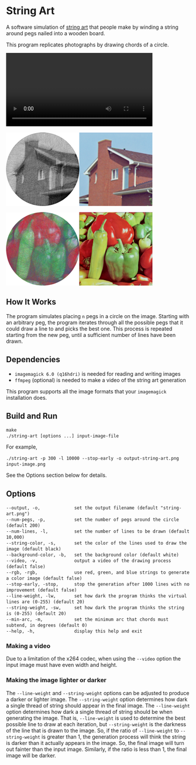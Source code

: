 # String Art

A software simulation of [string art](https://www.youtube.com/watch?v=WGccIFf6MF8) that people make by winding a string around pegs nailed into a wooden board.

This program replicates photographs by drawing chords of a circle.

<video width="400" height="200" controls>
  <source src="./sample-images/face/face-comparison.mp4" type="video/mp4">
</video>

![a string art image of a house](sample-images/house/house-comparison.png)

![a string art image of some peppers](sample-images/peppers/peppers-comparison.png)

## How It Works

The program simulates placing `n` pegs in a circle on the image.
Starting with an arbitrary peg, the program iterates through all the possible pegs that it could draw a line to and picks the best one.
This process is repeated starting from the new peg, until a sufficient number of lines have been drawn.

## Dependencies
- `imagemagick 6.0 (q16hdri)` is needed for reading and writing images
- `ffmpeg` (optional) is needed to make a video of the string art generation

This program supports all the image formats that your `imagemagick` installation does.

## Build and Run
```
make
./string-art [options ...] input-image-file
```
For example,
```
./string-art -p 300 -l 10000 --stop-early -o output-string-art.png input-image.png 
```
See the Options section below for details.

## Options
```
--output, -o,             set the output filename (default "string-art.png")
--num-pegs, -p,           set the number of pegs around the circle (default 200)
--num-lines, -l,          set the number of lines to be drawn (default 10,000)
--string-color, -s,       set the color of the lines used to draw the image (default black)
--background-color, -b,   set the background color (default white)
--video, -v,              output a video of the drawing process (default false)
--rgb, -rgb,              use red, green, and blue strings to generate a color image (default false)
--stop-early, -stop,      stop the generation after 1000 lines with no improvement (default false)
--line-weight, -lw,       set how dark the program thinks the virtual lines are (0-255) (default 20)
--string-weight, -sw,     set how dark the program thinks the string is (0-255) (default 20)
--min-arc, -m,            set the minimum arc that chords must subtend, in degrees (default 0)
--help, -h,               display this help and exit
```

### Making a video
Due to a limitation of the x264 codec, when using the `--video` option the input image must have even width and height.

### Making the image lighter or darker
The `--line-weight` and `--string-weight` options can be adjusted to produce a darker or lighter image.
The `--string-weight` option determines how dark a single thread of string should appear in the final image.
The `--line-weight` option determines how dark a single thread of string should be when generating the image.
That is, `--line-weight` is used to determine the best possible line to draw at each iteration, but `--string-weight` is the darkness of the line that is drawn to the image.
So, if the ratio of `--line-weight` to `--string-weight` is greater than 1, the generation process will think the string is darker than it actually appears in the image. 
So, the final image will turn out fainter than the input image.
Similarly, if the ratio is less than 1, the final image will be darker.